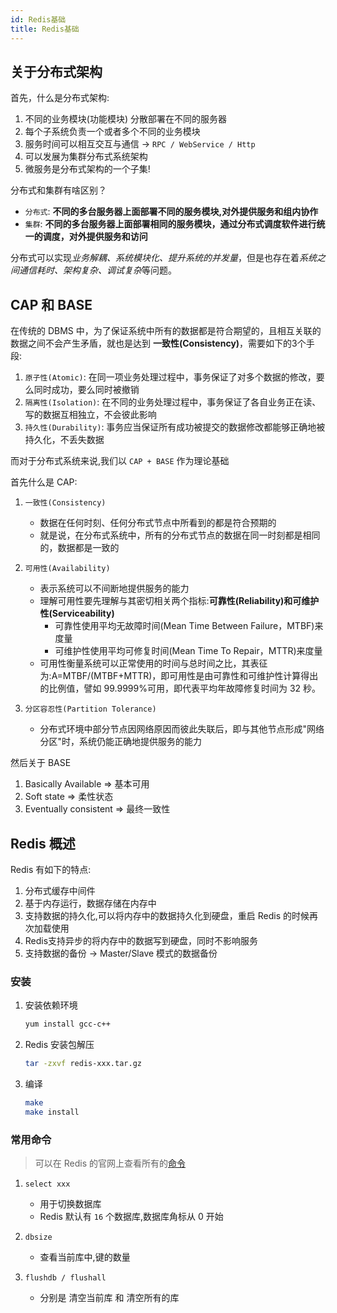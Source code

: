 ```yaml
---
id: Redis基础
title: Redis基础
---
```


## 关于分布式架构

首先，什么是分布式架构:

1. 不同的业务模块(功能模块) 分散部署在不同的服务器
2. 每个子系统负责一个或者多个不同的业务模块
3. 服务时间可以相互交互与通信 -> `RPC / WebService / Http`
4. 可以发展为集群分布式系统架构
5. 微服务是分布式架构的一个子集!

分布式和集群有啥区别？

- `分布式`: **不同的多台服务器上面部署不同的服务模块,对外提供服务和组内协作**
- `集群`: **不同的多台服务器上面部署相同的服务模块，通过分布式调度软件进行统一的调度，对外提供服务和访问**

分布式可以实现*业务解耦、系统模块化、提升系统的并发量*，但是也存在着*系统之间通信耗时、架构复杂、调试复杂*等问题。

## CAP 和 BASE

在传统的 DBMS 中，为了保证系统中所有的数据都是符合期望的，且相互关联的数据之间不会产生矛盾，就也是达到 **一致性(Consistency)**，需要如下的3个手段:

1. `原子性(Atomic)`: 在同一项业务处理过程中，事务保证了对多个数据的修改，要么同时成功，要么同时被撤销
2. `隔离性(Isolation)`: 在不同的业务处理过程中，事务保证了各自业务正在读、写的数据互相独立，不会彼此影响
3. `持久性(Durability)`: 事务应当保证所有成功被提交的数据修改都能够正确地被持久化，不丢失数据

而对于分布式系统来说,我们以 `CAP + BASE` 作为理论基础

首先什么是 CAP:

1. `一致性(Consistency)`
    - 数据在任何时刻、任何分布式节点中所看到的都是符合预期的
    - 就是说，在分布式系统中，所有的分布式节点的数据在同一时刻都是相同的，数据都是一致的

2. `可用性(Availability)`
    - 表示系统可以不间断地提供服务的能力
    - 理解可用性要先理解与其密切相关两个指标:**可靠性(Reliability)和可维护性(Serviceability)**
        - 可靠性使用平均无故障时间(Mean Time Between Failure，MTBF)来度量
        - 可维护性使用平均可修复时间(Mean Time To Repair，MTTR)来度量
    - 可用性衡量系统可以正常使用的时间与总时间之比，其表征为:A=MTBF/(MTBF+MTTR)，即可用性是由可靠性和可维护性计算得出的比例值，譬如 99.9999%可用，即代表平均年故障修复时间为 32 秒。

3. `分区容忍性(Partition Tolerance)`
    - 分布式环境中部分节点因网络原因而彼此失联后，即与其他节点形成"网络分区"时，系统仍能正确地提供服务的能力

然后关于 BASE

1. Basically Available => 基本可用
2. Soft state => 柔性状态
3. Eventually consistent => 最终一致性

## Redis 概述

Redis 有如下的特点:

1. 分布式缓存中间件
2. 基于内存运行，数据存储在内存中
3. 支持数据的持久化,可以将内存中的数据持久化到硬盘，重启 Redis 的时候再次加载使用
4. Redis支持异步的将内存中的数据写到硬盘，同时不影响服务
5. 支持数据的备份 -> Master/Slave 模式的数据备份

### 安装

1. 安装依赖环境

    ```bash
    yum install gcc-c++ 
    ```

2. Redis 安装包解压

    ```bash
    tar -zxvf redis-xxx.tar.gz
    ```

3. 编译

    ```bash
    make
    make install
    ```

### 常用命令

> 可以在 Redis 的官网上查看所有的[命令](https://redis.io/commands/acl-cat/)

1. `select xxx`
    - 用于切换数据库
    - Redis 默认有 `16` 个数据库,数据库角标从 0 开始

2. `dbsize`
    - 查看当前库中,键的数量

3. `flushdb / flushall`
    - 分别是 清空当前库 和 清空所有的库
